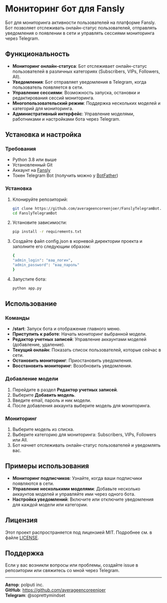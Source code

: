 # Мониторинг бот для Fansly

Бот для мониторинга активности пользователей на платформе Fansly. Бот позволяет отслеживать онлайн-статус пользователей, отправлять уведомления о появлении в сети и управлять сессиями мониторинга через Telegram.

## Функциональность

- **Мониторинг онлайн-статуса**: Бот отслеживает онлайн-статус пользователей в различных категориях (Subscribers, VIPs, Followers, All).
- **Уведомления**: Бот отправляет уведомления в Telegram, когда пользователь появляется в сети.
- **Управление сессиями**: Возможность запуска, остановки и редактирования сессий мониторинга.
- **Многопользовательский режим**: Поддержка нескольких моделей и категорий для мониторинга.
- **Административный интерфейс**: Управление моделями, работниками и настройками бота через Telegram.

## Установка и настройка

### Требования

- Python 3.8 или выше
- Установленный Git
- Аккаунт на [Fansly](https://fansly.com/)
- Токен Telegram Bot (получить можно у [BotFather](https://core.telegram.org/bots#botfather))

### Установка

1. Клонируйте репозиторий:
   ```bash
   git clone https://github.com/averageencoreenjoer/FanslyTelegramBot.git
   cd FanslyTelegramBot
2. Установите зависимости:
   ```bash
   pip install -r requirements.txt
3. Создайте файл config.json в корневой директории проекта и заполните его следующим образом:
   ```bash
   {
   "admin_login": "ваш_логин",
   "admin_password": "ваш_пароль"
   }
4. Запустите бота:
   ```bash
   python app.py

## Использование

### Команды

- **/start**: Запуск бота и отображение главного меню.
- **Приступить к работе**: Начать мониторинг выбранной модели.
- **Редактор учетных записей**: Управление аккаунтами моделей (добавление, удаление).
- **Текущий онлайн**: Показать список пользователей, которые сейчас в сети.
- **Остановить мониторинг**: Приостановить уведомления.
- **Восстановить мониторинг**: Возобновить уведомления.

### Добавление модели

1. Перейдите в раздел **Редактор учетных записей**.
2. Выберите **Добавить модель**.
3. Введите email, пароль и ник модели.
4. После добавления аккаунта выберите модель для мониторинга.

### Мониторинг

1. Выберите модель из списка.
2. Выберите категорию для мониторинга: Subscribers, VIPs, Followers или All.
3. Бот начнет отслеживать онлайн-статус пользователей и уведомлять вас.

## Примеры использования

- **Мониторинг подписчиков**: Узнайте, когда ваши подписчики появляются в сети.
- **Управление несколькими моделями**: Добавьте несколько аккаунтов моделей и управляйте ими через одного бота.
- **Настройка уведомлений**: Включите или отключите уведомления для каждой модели или категории.

## Лицензия

Этот проект распространяется под лицензией MIT. Подробнее см. в файле [LICENSE](LICENSE).

## Поддержка

Если у вас возникли вопросы или проблемы, создайте issue в репозитории или свяжитесь со мной через Telegram.

---

**Автор**: polputi inc.  
**GitHub**: https://github.com/averageencoreenjoer  
**Telegram**: @soprettymindset
